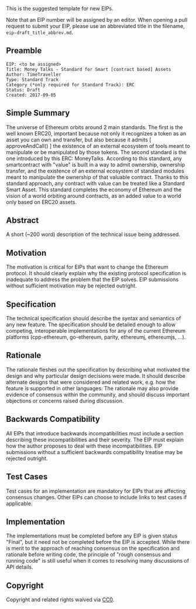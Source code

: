 This is the suggested template for new EIPs.

Note that an EIP number will be assigned by an editor. When opening a pull request to submit your EIP, please use an abbreviated title in the filename, `eip-draft_title_abbrev.md`.

## Preamble

    EIP: <to be assigned>
    Title: Money Talks - Standard for Smart [contract based] Assets
    Author: TimeTraveller
    Type: Standard Track
    Category (*only required for Standard Track): ERC 
    Status: Draft
    Created: 2017-09-05


## Simple Summary
The universe of Ethereum orbits around 2 main standards. The first is the well known ERC20, important because not only it recognizes a token as an asset you can own and transfer, but also because it admits [ approveAndCall() ] the existence of an external ecosystem of tools meant to manipulate or be manipulated by those tokens. The second standard is the one introduced by this ERC: MoneyTalks. According to this standard, any smartcontract with "value" is built in a way to admit ownership, ownership transfer, and the existence of an external ecosystem of standard modules meant to manipulate the ownership of that valuable contract. Thanks to this standard approach, any contract with value can be treated like a Standard Smart Asset.
This standard completes the economy of Ethereum and the vision of a world orbiting around contracts, as an added value to a world only based on ERC20 assets.

## Abstract
A short (~200 word) description of the technical issue being addressed.

## Motivation
The motivation is critical for EIPs that want to change the Ethereum protocol. It should clearly explain why the existing protocol specification is inadequate to address the problem that the EIP solves. EIP submissions without sufficient motivation may be rejected outright.

## Specification
The technical specification should describe the syntax and semantics of any new feature. The specification should be detailed enough to allow competing, interoperable implementations for any of the current Ethereum platforms (cpp-ethereum, go-ethereum, parity, ethereumj, ethereumjs, ...). 

## Rationale
The rationale fleshes out the specification by describing what motivated the design and why particular design decisions were made. It should describe alternate designs that were considered and related work, e.g. how the feature is supported in other languages. The rationale may also provide evidence of consensus within the community, and should discuss important objections or concerns raised during discussion.

## Backwards Compatibility
All EIPs that introduce backwards incompatibilities must include a section describing these incompatibilities and their severity. The EIP must explain how the author proposes to deal with these incompatibilities. EIP submissions without a sufficient backwards compatibility treatise may be rejected outright.

## Test Cases
Test cases for an implementation are mandatory for EIPs that are affecting consensus changes. Other EIPs can choose to include links to test cases if applicable.

## Implementation
The implementations must be completed before any EIP is given status "Final", but it need not be completed before the EIP is accepted. While there is merit to the approach of reaching consensus on the specification and rationale before writing code, the principle of "rough consensus and running code" is still useful when it comes to resolving many discussions of API details.

## Copyright
Copyright and related rights waived via [CC0](https://creativecommons.org/publicdomain/zero/1.0/).
